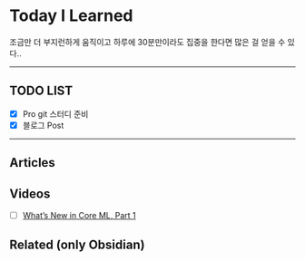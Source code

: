 # Today I Learned
조금만 더 부지런하게 움직이고 하루에 30분만이라도 집중을 한다면 많은 걸 얻을 수 있다..

---

## TODO LIST
- [x] Pro git 스터디 준비
- [x] 블로그 Post

---

## Articles

## Videos
- [ ] [What’s New in Core ML, Part 1](https://developer.apple.com/videos/play/wwdc2018/708/)

## Related (only Obsidian)